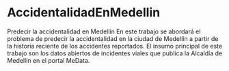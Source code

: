 # AccidentalidadEnMedellin
 Predecir la accidentalidad en Medellín En este trabajo se abordará el problema de predecir la accidentalidad en la ciudad de Medellín a partir de la historia reciente de los accidentes reportados.  El insumo principal de este trabajo son los datos abiertos de incidentes viales que publica la Alcaldía de Medellín en el portal MeData.
